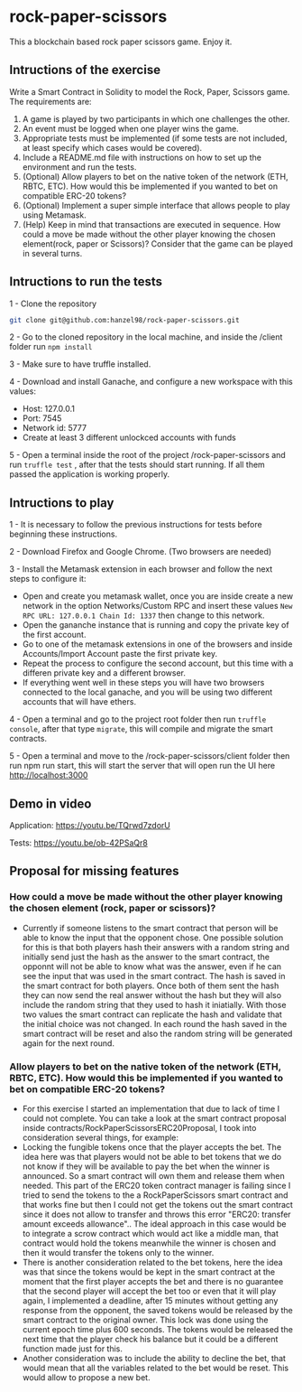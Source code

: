 # rock-paper-scissors

This a blockchain based rock paper scissors game. Enjoy it.

## Intructions of the exercise

Write a Smart Contract in Solidity to model the Rock, Paper, Scissors game. The
requirements are:

1. A game is played by two participants in which one challenges the other.
2. An event must be logged when one player wins the game.
3. Appropriate tests must be implemented (if some tests are not included, at least specify
   which cases would be covered).
4. Include a README.md file with instructions on how to set up the environment and run
   the tests.
5. (Optional) Allow players to bet on the native token of the network (ETH, RBTC, ETC).
   How would this be implemented if you wanted to bet on compatible ERC-20 tokens?
6. (Optional) Implement a super simple interface that allows people to play using
   Metamask.
7. (Help) Keep in mind that transactions are executed in sequence. How could a move be
   made without the other player knowing the chosen element(rock, paper or Scissors)?
   Consider that the game can be played in several turns.

## Intructions to run the tests

1 - Clone the repository

```sh
git clone git@github.com:hanzel98/rock-paper-scissors.git
```

2 - Go to the cloned repository in the local machine, and inside the /client folder run `npm install`

3 - Make sure to have truffle installed.

4 - Download and install Ganache, and configure a new workspace with this values:

- Host: 127.0.0.1
- Port: 7545
- Network id: 5777
- Create at least 3 different unlockced accounts with funds

5 - Open a terminal inside the root of the project /rock-paper-scissors and run `truffle test` , after that the tests should start running. If all them passed the application is working properly.

## Intructions to play

1 - It is necessary to follow the previous instructions for tests before beginning these instructions.

2 - Download Firefox and Google Chrome. (Two browsers are needed)

3 - Install the Metamask extension in each browser and follow the next steps to configure it:

- Open and create you metamask wallet, once you are inside create a new network in the option Networks/Custom RPC and insert these values `New RPC URL: 127.0.0.1 Chain Id: 1337` then change to this network.
- Open the gananche instance that is running and copy the private key of the first account.
- Go to one of the metamask extensions in one of the browsers and inside Accounts/Import Account paste the first private key.
- Repeat the process to configure the second account, but this time with a differen private key and a different browser.
- If everything went well in these steps you will have two browsers connected to the local ganache, and you will be using two different accounts that will have ethers.

4 - Open a terminal and go to the project root folder then run `truffle console`, after that type `migrate`, this will compile and migrate the smart contracts.

5 - Open a terminal and move to the /rock-paper-scissors/client folder then run npm run start, this will start the server that will open run the UI here <http://localhost:3000>

## Demo in video

Application: <https://youtu.be/TQrwd7zdorU>

Tests: <https://youtu.be/ob-42PSaQr8>

## Proposal for missing features

### How could a move be made without the other player knowing the chosen element (rock, paper or scissors)?

- Currently if someone listens to the smart contract that person will be able to know the input that the opponent chose. One possible solution for this is that both players hash their answers with a random string and initially send just the hash as the answer to the smart contract, the opponnt will not be able to know what was the answer, even if he can see the input that was used in the smart contract. The hash is saved in the smart contract for both players. Once both of them sent the hash they can now send the real answer without the hash but they will also include the random string that they used to hash it iniatially. With those two values the smart contract can replicate the hash and validate that the initial choice was not changed. In each round the hash saved in the smart contract will be reset and also the random string will be generated again for the next round.

### Allow players to bet on the native token of the network (ETH, RBTC, ETC). How would this be implemented if you wanted to bet on compatible ERC-20 tokens?

- For this exercise I started an implementation that due to lack of time I could not complete. You can take a look at the smart contract proposal inside contracts/RockPaperScissorsERC20Proposal, I took into consideration several things, for example:
- Locking the fungible tokens once that the player accepts the bet. The idea here was that players would not be able to bet tokens that we do not know if they will be available to pay the bet when the winner is announced. So a smart contract will own them and release them when needed. This part of the ERC20 token contract manager is failing since I tried to send the tokens to the a RockPaperScissors smart contract and that works fine but then I could not get the tokens out the smart contract since it does not allow to transfer and throws this error "ERC20: transfer amount exceeds allowance".. The ideal approach in this case would be to integrate a scrow contract which would act like a middle man, that contract would hold the tokens meanwhile the winner is chosen and then it would transfer the tokens only to the winner.
- There is another consideration related to the bet tokens, here the idea was that since the tokens would be kept in the smart contract at the moment that the first player accepts the bet and there is no guarantee that the second player will accept the bet too or even that it will play again, I implemented a deadline, after 15 minutes without getting any response from the opponent, the saved tokens would be released by the smart contract to the original owner. This lock was done using the current epoch time plus 600 seconds. The tokens would be released the next time that the player check his balance but it could be a different function made just for this.
- Another consideration was to include the ability to decline the bet, that would mean that all the variables related to the bet would be reset. This would allow to propose a new bet.
